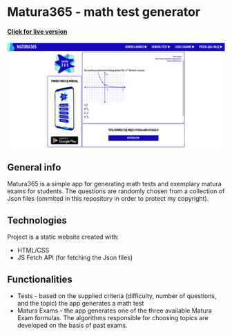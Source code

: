 # Matura365 - math test generator 
#### [Click for live version](https://www.matura365.pl)

![Matura365 website landing page](pictures/preview.PNG)

## General info
Matura365 is a simple app for generating math tests and exemplary matura exams for students. The questions are randomly chosen from a collection of Json files (ommited in this repository in order to protect my copyright).

## Technologies
Project is a static website created with:
* HTML/CSS
* JS Fetch API (for fetching the Json files)

## Functionalities
* Tests - based on the supplied criteria (difficulty, number of questions, and the topic) the app generates a math test
* Matura Exams - the app generates one of the three available Matura Exam formulas. The algorithms responsible for choosing topics are developed on the basis of past exams. 
